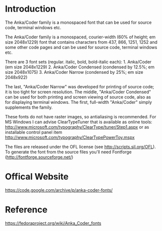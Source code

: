 # Introduction

The Anka/Coder family is a monospaced font that can be used for source code, terminal windows etc.

The Anka/Coder family is a monospaced, courier-width (60% of height; em size 2048x1229) font that contains characters from 437, 866, 1251, 1252 and some other code pages and can be used for source code, terminal windows etc.

There are 3 font sets (regular. italic, bold, bold-italic each): 1. Anka/Coder (em size 2048x1229) 2. Anka/Coder Condensed (condensed by 12.5%; em size 2048x1075) 3. Anka/Coder Narrow (condensed by 25%; em size 2048x922)

The last, "Anka/Coder Narrow" was developed for printing of source code; it is too tight for screen resolution. The middle, "Anka/Coder Condensed" can be used for both printing and screen viewing of source code, also as for displaying terminal windows. The first, full-width "Anka/Coder" simply supplements the family.

These fonts do not have raster images, so antialiasing is recommended. For MS Windows I can advise ClearTypeTuner that is available as online tools: http://www.microsoft.com/typography/ClearType/tuner/Step1.aspx or as installable control panel item http://www.microsoft.com/typography/ClearTypePowerToy.mspx

The files are released under the OFL license (see http://scripts.sil.org/OFL). To generate the font from the source files you'll need Fontforge (http://fontforge.sourceforge.net/)

# Offical Website

https://code.google.com/archive/p/anka-coder-fonts/

# Reference

https://fedoraproject.org/wiki/Anka_Coder_fonts
